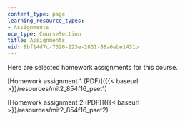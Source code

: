 ```yaml
---
content_type: page
learning_resource_types:
- Assignments
ocw_type: CourseSection
title: Assignments
uid: 8bf14d7c-7326-223e-2831-88a6ebe1431b
---
```


Here are selected homework assignments for this course.

[Homework assignment 1 (PDF)]({{< baseurl >}}/resources/mit2_854f16_pset1)

[Homework assignment 2 (PDF)]({{< baseurl >}}/resources/mit2_854f16_pset2)